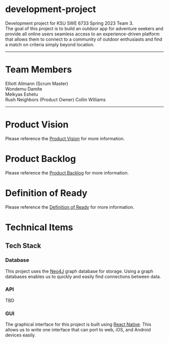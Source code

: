 # development-project
Development project for KSU SWE 6733 Spring 2023 Team 3.  
The goal of this project is to build an outdoor app for adventure seekers and provide all online users seamless access to an experience-driven platform that allows them to connect to a community of outdoor enthusiasts and find a match on criteria simply beyond location.

---

# Team Members  

Elliott Allmann (Scrum Master)  
Wondemu Damite   
Melkyas Eshetu  
Rush Neighbors (Product Owner) 
Collin Williams 

---

# Product Vision

Please reference the [Product Vision](https://github.com/KSU-SWE6733-Spring2023-Team3/development-project) for more information.

# Product Backlog

Please reference the [Product Backlog](https://github.com/orgs/KSU-SWE6733-Spring2023-Team3/projects/1) for more information.

# Definition of Ready

Please reference the [Definition of Ready](https://github.com/KSU-SWE6733-Spring2023-Team3/development-project) for more information.

# Technical Items

## Tech Stack

### Database

This project uses the [Neo4J](https://neo4j.com/) graph database for storage. Using a graph databases enables us to quickly and easily find connections between data.

### API

TBD

### GUI

The graphical interface for this project is built using [React Native](https://reactnative.dev/). This allows us to write one interface that can port to web, iOS, and Android devices easily. 
